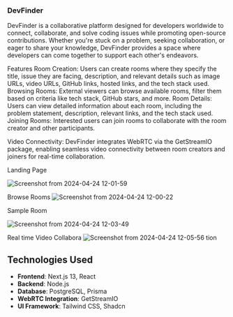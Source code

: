 ### DevFinder

DevFinder is a collaborative platform designed for developers worldwide to connect, collaborate, and solve coding issues while promoting open-source contributions. Whether you're stuck on a problem, seeking collaboration, or eager to share your knowledge, DevFinder provides a space where developers can come together to support each other's endeavors.

Features
Room Creation: Users can create rooms where they specify the title, issue they are facing, description, and relevant details such as image URLs, video URLs, GitHub links, hosted links, and the tech stack used.
Browsing Rooms: External viewers can browse available rooms, filter them based on criteria like tech stack, GitHub stars, and more.
Room Details: Users can view detailed information about each room, including the problem statement, description, relevant links, and the tech stack used.
Joining Rooms: Interested users can join rooms to collaborate with the room creator and other participants.

Video Connectivity: DevFinder integrates WebRTC via the GetStreamIO package, enabling seamless video connectivity between room creators and joiners for real-time collaboration.

Landing Page

![Screenshot from 2024-04-24 12-01-59](https://github.com/isakshamkumar/DevFinder/assets/124489667/c1f6a96f-0acc-4c67-8725-4a976b8ffc93)

Browse Rooms
![Screenshot from 2024-04-24 12-00-22](https://github.com/isakshamkumar/DevFinder/assets/124489667/299e2ac8-ecf9-42d0-acc7-734a39e1c715)

Sample Room

![Screenshot from 2024-04-24 12-03-49](https://github.com/isakshamkumar/DevFinder/assets/124489667/2a6a3942-2e58-4b9e-aea4-971e00c67ea8)

Real time Video Collabora
![Screenshot from 2024-04-24 12-05-56](https://github.com/isakshamkumar/DevFinder/assets/124489667/7e790105-09fb-4558-96f7-a048a60fc914)
tion

## Technologies Used

- **Frontend**: Next.js 13, React
- **Backend**: Node.js
- **Database**: PostgreSQL, Prisma
- **WebRTC Integration**: GetStreamIO
- **UI Framework**: Tailwind CSS, Shadcn





